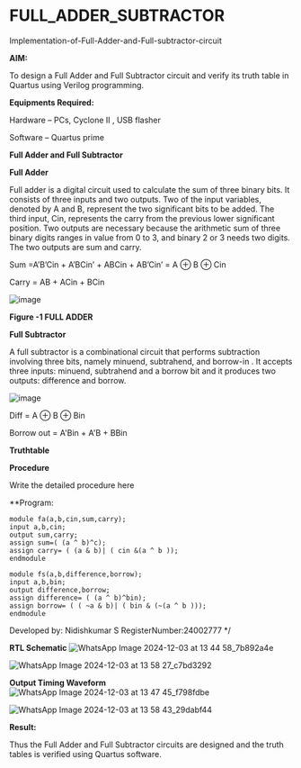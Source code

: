 # FULL_ADDER_SUBTRACTOR

Implementation-of-Full-Adder-and-Full-subtractor-circuit

**AIM:**

To design a Full Adder and Full Subtractor circuit and verify its truth table in Quartus using Verilog programming.

**Equipments Required:**

Hardware – PCs, Cyclone II , USB flasher

Software – Quartus prime

**Full Adder and Full Subtractor**

**Full Adder**

Full adder is a digital circuit used to calculate the sum of three binary bits. It consists of three inputs and two outputs. Two of the input variables, denoted by A and B, represent the two significant bits to be added. The third input, Cin, represents the carry from the previous lower significant position. Two outputs are necessary because the arithmetic sum of three binary digits ranges in value from 0 to 3, and binary 2 or 3 needs two digits. The two outputs are sum and carry.

Sum =A’B’Cin + A’BCin’ + ABCin + AB’Cin’ = A ⊕ B ⊕ Cin 

Carry = AB + ACin + BCin

![image](https://github.com/naavaneetha/FULL_ADDER_SUBTRACTOR/assets/154305477/0f30ba51-5ffb-4198-845f-18e054f675e7)

**Figure -1 FULL ADDER**

**Full Subtractor**

A full subtractor is a combinational circuit that performs subtraction involving three bits, namely minuend, subtrahend, and borrow-in . It accepts three inputs: minuend, subtrahend and a borrow bit and it produces two outputs: difference and borrow.

![image](https://github.com/naavaneetha/FULL_ADDER_SUBTRACTOR/assets/154305477/02b24f51-ab51-4304-9ad6-7b81ffc1ead5)

Diff = A ⊕ B ⊕ Bin 

Borrow out = A'Bin + A'B + BBin

**Truthtable**

**Procedure**

Write the detailed procedure here

**Program:
```
module fa(a,b,cin,sum,carry);
input a,b,cin;
output sum,carry;
assign sum=( (a ^ b)^c);
assign carry= ( (a & b)| ( cin &(a ^ b ));
endmodule

module fs(a,b,difference,borrow);
input a,b,bin;
output difference,borrow;
assign difference= ( (a ^ b)^bin);
assign borrow= ( ( ~a & b)| ( bin & (~(a ^ b )));
endmodule
```
Developed by: Nidishkumar S
RegisterNumber:24002777
*/

**RTL Schematic**
![WhatsApp Image 2024-12-03 at 13 44 58_7b892a4e](https://github.com/user-attachments/assets/95f934b7-5582-44d7-be45-50fd4845cb6b)

![WhatsApp Image 2024-12-03 at 13 58 27_c7bd3292](https://github.com/user-attachments/assets/bf27c1ba-c228-4961-b981-e70ec7f93ea4)

**Output Timing Waveform**
![WhatsApp Image 2024-12-03 at 13 47 45_f798fdbe](https://github.com/user-attachments/assets/1e94acf1-3dda-45fd-b460-5ab7c8afc20f)

![WhatsApp Image 2024-12-03 at 13 58 43_29dabf44](https://github.com/user-attachments/assets/3b474805-ef94-445e-9417-9b2b22ec34db)

**Result:**

Thus the Full Adder and Full Subtractor circuits are designed and the truth tables is verified using Quartus software.



